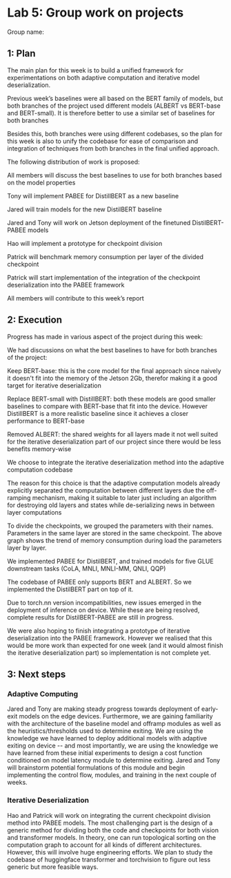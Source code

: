 # Lab 5: Group work on projects
Group name:

## 1: Plan

The main plan for this week is to build a unified framework for experimentations on both adaptive computation and iterative model deserialization. 

Previous week’s baselines were all based on the BERT family of models, but both branches of the project used different models (ALBERT vs BERT-base and BERT-small). It is therefore better to use a similar set of baselines for both branches

Besides this, both branches were using different codebases, so the plan for this week is also to unify the codebase for ease of comparison and integration of techniques from both branches in the final unified approach.

The following distribution of work is proposed:

All members will discuss the best baselines to use for both branches based on the model properties

Tony will implement PABEE for DistillBERT as a new baseline

Jared will train models for the new DistilBERT baseline

Jared and Tony will work on Jetson deployment of the finetuned DistilBERT-PABEE models

Hao will implement a prototype for checkpoint division

Patrick will benchmark memory consumption per layer of the divided checkpoint

Patrick will start implementation of the integration of the checkpoint deserialization into the PABEE framework

All members will contribute to this week’s report

## 2: Execution

Progress has made in various aspect of the project during this week:

We had discussions on what the best baselines to have for both branches of the project:

Keep BERT-base: this is the core model for the final approach since naively it doesn't fit into the memory of the Jetson 2Gb, therefor making it a good target for iterative deserialization

Replace BERT-small with DistillBERT: both these models are good smaller baselines to compare with BERT-base that fit into the device. However DistillBERT is a more realistic baseline since it achieves a closer performance to BERT-base

Removed ALBERT: the shared weights for all layers made it not well suited for the iterative deserialization part of our project since there would be less benefits memory-wise

We choose to integrate the iterative deserialization method into the adaptive computation codebase

The reason for this choice is that the adaptive computation models already explicitly separated the computation between different layers due the off-ramping mechanism, making it suitable to later just including an algorithm for destroying old layers and states while de-serializing news in between layer computations

To divide the checkpoints, we grouped the parameters with their names. Parameters in the same layer are stored in the same checkpoint. The above graph shows the trend of memory consumption during load the parameters layer by layer. 

We implemented PABEE for DistilBERT, and trained models for five GLUE downstream tasks (CoLA, MNLI, MNLI-MM, QNLI, QQP)

The codebase of PABEE only supports BERT and ALBERT. So we implemented the DistilBERT part on top of it.

Due to torch.nn version incompatibilities, new issues emerged in the deployment of inference on device. While these are being resolved, complete results for DistilBERT-PABEE are still in progress. 
 
We were also hoping to finish integrating a prototype of iterative deserialization into the PABEE framework. However we realised that this would be more work than expected for one week (and it would almost finish the iterative deserialization part) so implementation is not complete yet. 

## 3: Next steps

### Adaptive Computing
Jared and Tony are making steady progress towards deployment of early-exit models on the edge devices. Furthermore, we are gaining familiarity with the architecture of the baseline model and offramp modules as well as the heuristics/thresholds used to determine exiting. We are using the knowledge we have learned to deploy additional models with adaptive exiting on device -- and most importantly, we are using the knowledge we have learned from these initial experiments to design a cost function conditioned on model latency module to determine exiting. Jared and Tony will brainstorm potential formulations of this module and begin implementing the control flow, modules, and training in the next couple of weeks.  
 
### Iterative Deserialization 
Hao and Patrick will work on integrating the current checkpoint division method into PABEE models. The most challenging part is the design of a generic method for dividing both the code and checkpoints for both vision and transformer models. In theory, one can run topological sorting on the computation graph to account for all kinds of different architectures. However, this will involve huge engineering efforts. We plan to study the codebase of huggingface transformer and torchvision to figure out less generic but more feasible ways.  

